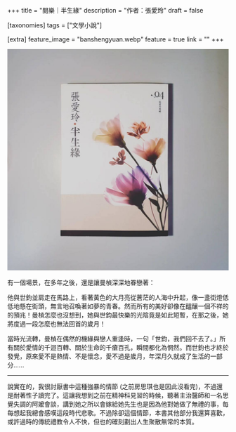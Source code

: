 +++
title = "閱樂｜半生緣"
description = "作者：張愛玲"
draft = false

[taxonomies]
tags = ["文學小說"]

[extra]
feature_image = "banshengyuan.webp"
feature = true
link = ""
+++

![banshengyuan](banshengyuan.webp)

有一個場景，在多年之後，還是讓曼楨深深地眷戀著：

他與世鈞並肩走在馬路上，看著黃色的大月亮從蒼茫的人海中升起，像一盞街燈低低地懸在街頭，無言地召喚著如夢的青春。然而所有的美好卻像在醞釀一個不祥的的預兆！曼楨怎麼也沒想到，她與世鈞最快樂的光陰竟是如此短暫，在那之後，她將度過一段怎麼也無法回首的歲月！

當時光流轉，曼楨在偶然的機緣與戀人重逢時，一句「世鈞，我們回不去了。」所有關於愛情的千迴百轉、關於生命的千瘡百孔，瞬間都化為惘然。而世鈞也才終於發覺，原來愛不是熱情、不是懷念，愛不過是歲月，年深月久就成了生活的一部分......

---
說實在的，我很討厭書中這種強暴的情節 (之前房思琪也是因此沒看完)，不過還是耐著性子讀完了。這讓我想到之前在精神科見習的時候，聽著主治醫師和一名思覺失調的阿嬤會談，講到她之所以會嫁給她先生也是因為他對她做了無禮的事，每每想起我總會感嘆這段時代悲歌。不過除卻這個情節，本書其他部分我還算喜歡，或許過時的傳統禮教令人不快，但也的確刻劃出人生聚散無常的本質。